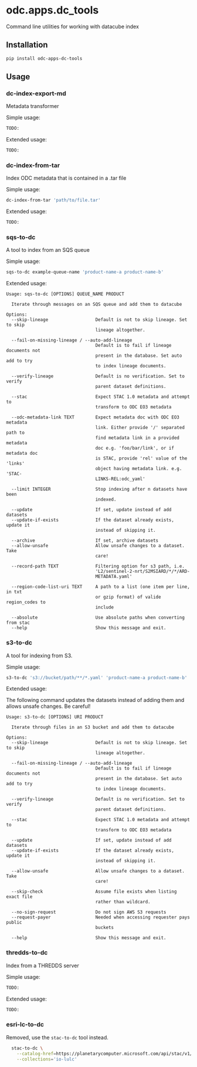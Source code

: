 # odc.apps.dc_tools

Command line utilities for working with datacube index

## Installation

``` bash
pip install odc-apps-dc-tools
```

## Usage

### dc-index-export-md

Metadata transformer

Simple usage:

``` bash
TODO:

```

Extended usage:

``` bash
TODO:
```

### dc-index-from-tar

Index ODC metadata that is contained in a .tar file

Simple usage:

``` bash
dc-index-from-tar 'path/to/file.tar'

```

Extended usage:

``` bash
TODO:
```

### sqs-to-dc

A tool to index from an SQS queue

Simple usage:

``` bash
sqs-to-dc example-queue-name 'product-name-a product-name-b'

```

Extended usage:

``` text
Usage: sqs-to-dc [OPTIONS] QUEUE_NAME PRODUCT

  Iterate through messages on an SQS queue and add them to datacube

Options:
  --skip-lineage                  Default is not to skip lineage. Set to skip
                                  lineage altogether.

  --fail-on-missing-lineage / --auto-add-lineage
                                  Default is to fail if lineage documents not
                                  present in the database. Set auto add to try
                                  to index lineage documents.

  --verify-lineage                Default is no verification. Set to verify
                                  parent dataset definitions.

  --stac                          Expect STAC 1.0 metadata and attempt to
                                  transform to ODC EO3 metadata

  --odc-metadata-link TEXT        Expect metadata doc with ODC EO3 metadata
                                  link. Either provide '/' separated path to
                                  find metadata link in a provided metadata
                                  doc e.g. 'foo/bar/link', or if metadata doc
                                  is STAC, provide 'rel' value of the 'links'
                                  object having metadata link. e.g. 'STAC-
                                  LINKS-REL:odc_yaml'

  --limit INTEGER                 Stop indexing after n datasets have been
                                  indexed.

  --update                        If set, update instead of add datasets
  --update-if-exists              If the dataset already exists, update it
                                  instead of skipping it.

  --archive                       If set, archive datasets
  --allow-unsafe                  Allow unsafe changes to a dataset. Take
                                  care!

  --record-path TEXT              Filtering option for s3 path, i.e.
                                  'L2/sentinel-2-nrt/S2MSIARD/*/*/ARD-
                                  METADATA.yaml'

  --region-code-list-uri TEXT     A path to a list (one item per line, in txt
                                  or gzip format) of valide region_codes to
                                  include

  --absolute                      Use absolute paths when converting from stac
  --help                          Show this message and exit.
```

### s3-to-dc

A tool for indexing from S3.

Simple usage:

``` bash
s3-to-dc 's3://bucket/path/**/*.yaml' 'product-name-a product-name-b'

```

Extended usage:

The following command updates the datasets instead of adding them and allows unsafe changes. Be careful!

``` text
Usage: s3-to-dc [OPTIONS] URI PRODUCT

  Iterate through files in an S3 bucket and add them to datacube

Options:
  --skip-lineage                  Default is not to skip lineage. Set to skip
                                  lineage altogether.

  --fail-on-missing-lineage / --auto-add-lineage
                                  Default is to fail if lineage documents not
                                  present in the database. Set auto add to try
                                  to index lineage documents.

  --verify-lineage                Default is no verification. Set to verify
                                  parent dataset definitions.

  --stac                          Expect STAC 1.0 metadata and attempt to
                                  transform to ODC EO3 metadata

  --update                        If set, update instead of add datasets
  --update-if-exists              If the dataset already exists, update it
                                  instead of skipping it.

  --allow-unsafe                  Allow unsafe changes to a dataset. Take
                                  care!

  --skip-check                    Assume file exists when listing exact file
                                  rather than wildcard.

  --no-sign-request               Do not sign AWS S3 requests
  --request-payer                 Needed when accessing requester pays public
                                  buckets

  --help                          Show this message and exit.
```

### thredds-to-dc

Index from a THREDDS server

Simple usage:

``` bash
TODO:

```

Extended usage:

``` bash
TODO:
```

### esri-lc-to-dc

Removed, use the `stac-to-dc` tool instead.

``` bash
  stac-to-dc \
    --catalog-href=https://planetarycomputer.microsoft.com/api/stac/v1/ \
    --collections='io-lulc'
```
